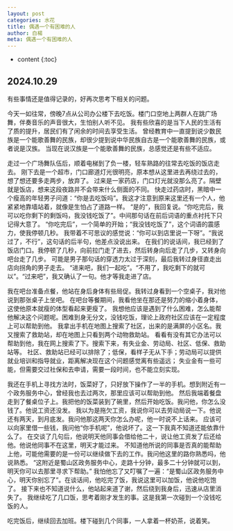 ```yaml
---
layout: post
categories: 水花
title: 偶遇一个有困难的人
author: 白楊
meta: 偶遇一个有困难的人
---
```

* content
{:toc}

## 2024.10.29

有些事情还是值得记录的，好再次思考下相关的问题。

今天一如往常，傍晚7点从公司办公楼下去吃饭。楼门口空地上两群人在跳广场舞，伴奏音乐的声音很大，生怕别人听不见。
我有些欣喜的是当下人民的生活有了质的提升，居民们有了闲余的时间去享受生活。
曾经教育中一直提到说少数民族是一个能歌善舞的民族，却很少提到说中华民族自古是一个能歌善舞的民族，或者说是汉族。
当现在说汉族是一个能歌善舞的民族，总感觉还是有些不适应。

走过一个广场舞队伍后，顺着电梯到了负一楼，轻车熟路的往常去吃饭的饭店走去。
刚下去是一个超市，门口廊道灯光很明亮，原本想从这里进去再绕过去的，想了想还要多走两步，放弃了。
过来是一家药店，门口灯光就没那么亮了。隔壁就是饭店，想来这段夜路并不会带来什么侧面的不同。
快走过药店时，黑暗中一个瘦高的年轻男子问道：“你是去吃饭吗”。我这才注意到原来这里还有一个人，他紧紧地靠墙站着，就像是生怕占了道路一样。
“是的”，我回复说。“你吃完后，我可以吃你剩下的剩饭吗，我没钱吃饭了”。中间那句话在前后词语的重点衬托下只记得大意了。
“你吃完后”，一个简单的开始；“我没钱吃饭了”，这个词语的震感力，使我停顿几秒。
我带着不可思议的感觉说：“你可以到店里说一下呀”。“我说过了，不行”，这句话的后半句，他差点没说出来。
在我们的说话间，我已经到了饭店门口。我停顿了几秒，向前拉门走了进去，然后转身向后走了几步，又转身向吧台走了几步。
可能是男子那句话的穿透力太过于深刻，最后我转过身径直走出店向拐角的男子走去。
“进来吧，我们一起吃”。“不用了，我吃剩下的就可以”。“过来吧”，我又确认了一句。他才等我走进了店。

我在吧台准备点餐，他站在身后身体有些局促。我转过身看到一个空桌子，我对他说到那张桌子上坐吧。
在吧台等餐期间，我看他坐在那还是努力的缩小着身体，这使他原本就瘦的体型看起来更瘦了。
我想他应该是遇到了什么困难，怎么能帮他解决这个问题呢。困难到身无分文，没钱吃饭，理论上政府社区应该在一定程度上可以帮助到他。
我拿出手机在地图上搜索了社区，出来的是满屏的小区名。我又搜索了救助站，却在地图上只看到两个动物救助站。
看看有没有其它办法可以帮助到他，我在网上搜索了下。搜索下来，有失业金、劳动局、社区、低保、救助站等。
社区、救助站已经可以排除了；低保，看样子无从下手；劳动局可以提供就业培训和指导就业，距离解决现在这个问题感觉离有些遥远；
失业金有一些可能，但需要交过社保和去申请，需要一段时间，也不能立刻实现。

我还在手机上寻找方法时，饭菜好了，只好放下操作了一半的手机。想到附近有一个政务服务中心，曾经我也去过两次，那里应该可以帮助到他。
然后我端着餐盘走到了餐桌位子上。我把他的饭菜装到了碗里，然后开始吃饭。我问他，你怎么没钱了。他说工资还没发。
我以为是拖欠工资，我说你可以去劳动局说一下。他说还有两天，到月底发。我问他那这两天你怎么办呢，他一时说不上话来。
应该可以向家里借一些钱，我问他“你手机呢”，他说坏了。这一下我真不知道还能依靠什么了。
在交谈了几句后，他说明天他同事会借给他二十，说让他工资发了后还给他。他说他同事不在这里，明天才能过来。
不知道他所说的同事是否真的能帮助上他，可能他需要的是一份可以继续做下去的工作。我问他这里的路你熟悉吗，他说熟悉。
“这附近是蜀山区政务服务中心，走路十分钟，最多二十分钟就可以到，明天你可以去那里寻求下帮助。”
我怕他忘了又叮嘱了一遍：“是蜀山区政务服务中心，明天你别忘了”。在谈话间，他吃完了饭，我说这里可以加饭，他说他吃饱了。
接下来也不知道说什么，他站起来道了谢，然后绕到我身后，迅速从店里消失了。
我继续吃了几口饭，思考着刚才发生的事。这是我第一次碰到一个没钱吃饭的人。

吃完饭后，继续回去加班。楼下碰到几个同事，一人拿着一杯奶茶，说着笑。





<br/><br/><br/><br/><br/>

